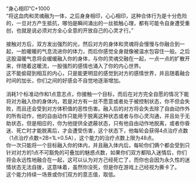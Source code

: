 <title>“身心相印”</title>
<meta name="GENERATOR" content="WinCHM">
<meta http-equiv="Content-Type" content="text/html; charset=gb2312">
<br>“身心相印”C+1000
<br>“将这血肉和灵魂融为一体，之后身身相印，心心相印，这种合体行为是十分危险的，一旦对方产生抵抗，哪怕是瞬间涌出的一丝抵触心理，都有可能令自身遭受重创，也就是说必须对方全心全意的开放自己的心灵才行。”
<br>
<br>接触对方后，双方发出强烈的光，然后对方的身体和灵魂将会慢慢与你融合到一起，一脸暖暖的气息流进你的体力，而后你感觉全身就像被温水包容住一般。之后这股温暖气息将会缓缓融入你的身体，与你的灵魂交融在一起，一点一点的扩散开来，伴随着这暖流，一股强烈的感情也涌入了你的内心世界。
<br>这不能偷窥到相互的内心，只是能更明显的感觉到对方的感情世界，并且随着融合时间的加长，你们之间的好感会不自觉地逐渐增加。
<br>
<br>消耗1个标准动作和1点意志点，你接触一个目标，而后在对方完全自愿的情况下能将对方融入你的身体内，若是对方有一丝不愿意或者处于被控制状态，你不但会失败，而且还会受到对方体积值的恶性伤害。融入后的对方将会失去除了自由动作外的所有动作，他的自由动作只能用于脱离这种状态或者与你心灵沟通，并且处于无助状态，但是相应的，你为他提供全遮蔽状态，只有他自由动作地脱离，或者你昏迷、死亡时才能脱离后，才会遭受伤害，这个状态下，他每轮会获得4点治疗点数（1点治疗点数=2B=1L=0.5A），这个能力的治疗点数上限为48点。
<br>你一次只能将一个目标融入你的体内，并且融入体内后，每轮你们俩个都会受到只针对对方的1点不可豁免的可叠加的魅惑点数，如果你们双方都陷入迷情后，你们将会永远性地融合在一起，这可以认为对方己经死亡了，而你也会因为永久性的迷情状态无法自拨，这意味着，虽然你没死，但是你在游戏上己经视为撕卡了。
<br>这个能力持续一场景或你们双方的意志值，取低。